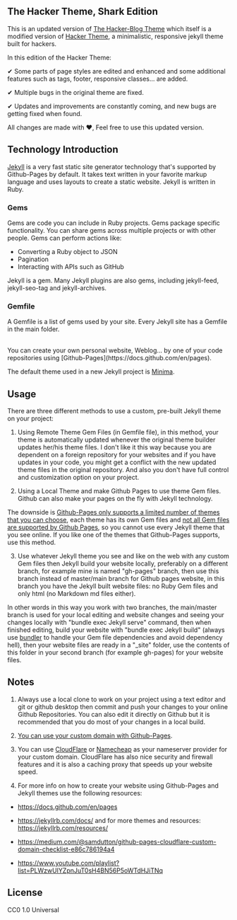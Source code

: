 ## The Hacker Theme, Shark Edition

This is an updated version of [The Hacker-Blog Theme](https://github.com/tocttou/hacker-blog) which itself is a modified version of [Hacker Theme](https://github.com/pages-themes/hacker), a minimalistic, responsive jekyll theme built for hackers.

In this edition of the Hacker Theme: 

✔ Some parts of page styles are edited and enhanced and some additional features such as tags, footer, responsive classes... are added.

✔ Multiple bugs in the original theme are fixed. 

✔ Updates and improvements are constantly coming, and new bugs are getting fixed when found.

All changes are made with ❤, Feel free to use this updated version.

## Technology Introduction

[Jekyll](https://jekyllrb.com/) is a very fast static site generator technology that's supported by Github-Pages by default. It takes text written in your favorite markup language and uses layouts to create a static website. Jekyll is written in Ruby.

### Gems
Gems are code you can include in Ruby projects. Gems package specific functionality. You can share gems across multiple projects or with other people. Gems can perform actions like:

* Converting a Ruby object to JSON
* Pagination
* Interacting with APIs such as GitHub

Jekyll is a gem. Many Jekyll plugins are also gems, including jekyll-feed, jekyll-seo-tag and jekyll-archives.

### Gemfile
A Gemfile is a list of gems used by your site. Every Jekyll site has a Gemfile in the main folder.

<br>
You can create your own personal website, Weblog... by one of your code repositories using [Github-Pages](https://docs.github.com/en/pages).

The default theme used in a new Jekyll project is [Minima](https://github.com/jekyll/minima).

## Usage

There are three different methods to use a custom, pre-built Jekyll theme on your project:

1) Using Remote Theme Gem Files (in Gemfile file), in this method, your theme is automatically updated whenever the original theme builder updates her/his theme files. I don't like it this way because you are dependent on a foreign repository for your websites and if you have updates in your code, you might get a conflict with the new updated theme files in the original repository. And also you don't have full control and customization option on your project.

2) Using a Local Theme and make Github Pages to use theme Gem files. Github can also make your pages on the fly with Jekyll technology.

  The downside is [Github-Pages only supports a limited number of themes that you can choose](https://pages.github.com/themes/), each theme has its own Gem files and [not all  Gem files are supported by Github Pages](https://docs.github.com/en/pages/setting-up-a-github-pages-site-with-jekyll/about-github-pages-and-jekyll#plugins), so you cannot use  every Jekyll theme that you see online. If you like one of the themes that Github-Pages supports, use this method.

3) Use whatever Jekyll theme you see and like on the web with any custom Gem files then Jekyll build your website locally, preferably on a different branch, for example mine is named "gh-pages" branch, then use this branch instead of master/main branch for Github pages website, in this branch you have the Jekyll built website files: no Ruby Gem files and only html (no Markdown md files either).

In other words in this way you work with two branches, the main/master branch is used for your local editing and website changes and seeing your changes locally with "bundle exec Jekyll serve" command, then when finished editing, build your website with "bundle exec Jekyll build" (always use [bundler](https://jekyllrb.com/docs/ruby-101/#bundler) to handle your Gem file dependencies and avoid dependency hell), then your website files are ready in a "_site" folder, use the contents of this folder in your second branch (for example gh-pages) for your website files.

## Notes

1) Always use a local clone to work on your project using a text editor and git or github desktop then commit and push your changes to your online Github Repositories. You can also edit it directly on Github but it is recommended that you do most of your changes in a local build.

2) [You can use your custom domain with Github-Pages](https://docs.github.com/en/pages/configuring-a-custom-domain-for-your-github-pages-site).

3) You can use [CloudFlare](https://www.cloudflare.com/) or [Namecheap](https://www.namecheap.com/domains/freedns/) as your nameserver provider for your custom domain. CloudFlare has also nice security and firewall features and it is also a caching proxy that speeds up your website speed.

4) For more info on how to create your website using Github-Pages and Jekyll themes use the following resources:

* https://docs.github.com/en/pages

* https://jekyllrb.com/docs/ and for more themes and resources: https://jekyllrb.com/resources/

* https://medium.com/@samdutton/github-pages-cloudflare-custom-domain-checklist-e86c786194a4

* https://www.youtube.com/playlist?list=PLWzwUIYZpnJuT0sH4BN56P5oWTdHJiTNq


## License

CC0 1.0 Universal
